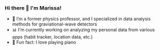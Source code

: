 ### Hi there 👋 I'm Marissa!

- 🔭 I’m a former physics professor, and I specialized in data analysis methods for graviational-wave detectors
- 📊 I'm currently working on analyzing my personal data from various apps (habit tracker, location data, etc.)
- 🎹 Fun fact: I love playing piano

  
<!--
**marissawalker/marissawalker** is a ✨ _special_ ✨ repository because its `README.md` (this file) appears on your GitHub profile.

Here are some ideas to get you started:


-->

